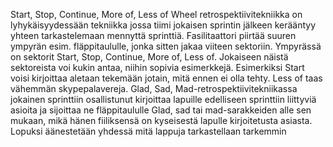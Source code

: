 Start, Stop, Continue, More of, Less of Wheel retrospektiivitekniikka on lyhykäisyydessään tekniikka jossa tiimi jokaisen sprintin jälkeen kerääntyy yhteen tarkastelemaan mennyttä sprinttiä. Fasilitaattori piirtää suuren ympyrän esim. fläppitaululle, jonka sitten jakaa viiteen sektoriin. Ympyrässä on sektorit Start, Stop, Continue, More of, Less of. Jokaiseen näistä sektoreista voi kukin antaa, niihin sopivia esimerkkejä. Esimerkiksi Start voisi kirjoittaa aletaan tekemään jotain, mitä ennen ei olla tehty. Less of taas vähemmän skypepalavereja. Glad, Sad, Mad-retrospektiivitekniikassa jokainen sprinttiin osallistunut kirjoittaa lapuille edelliseen sprinttiin liittyviä asioita ja sijoittaa ne fläppitaululle Glad, sad tai mad-sarakkeiden alle sen mukaan, mikä hänen fiiliksensä on kyseisestä lapulle kirjoitetusta asiasta. Lopuksi äänestetään yhdessä mitä lappuja tarkastellaan tarkemmin
